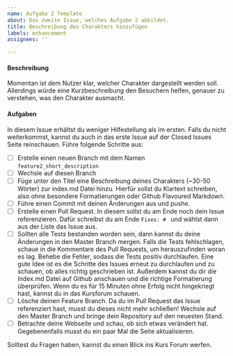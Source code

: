 ```yaml
---
name: Aufgabe 2 Template
about: Das zweite Issue, welches Aufgabe 2 abbildet.
title: Beschreibung des Charakters hinzufügen
labels: enhancement
assignees: ''

---
```


#### Beschreibung
Momentan ist dem Nutzer klar, welcher Charakter dargestellt werden soll. Allerdings würde eine Kurzbeschreibung den Besuchern helfen, genauer zu verstehen, was den Charakter ausmacht.

#### Aufgaben
In diesem Issue erhältst du weniger Hilfestellung als im ersten. Falls du nicht weiterkommst, kannst du auch in das erste Issue auf der Closed Issues Seite reinschauen. Führe folgende Schritte aus:
- [ ] Erstelle einen neuen Branch mit dem Namen ```feature2_short_description```
- [ ] Wechsle auf diesen Branch
- [ ] Füge unter den Titel eine Beschreibung deines Charakters (~30-50 Wörter) zur index.md Datei hinzu. Hierfür sollst du Klartext schreiben, also ohne besondere Formatierungen oder Github Flavoured Markdown.
- [ ] Führe einen Commit mit deinen Änderungen aus und pushe.
- [ ] Erstelle einen Pull Request. In diesem sollst du am Ende noch dein Issue referenzieren. Dafür schreibst du am Ende ```Fixes: # ``` und wählst dann aus der Liste das Issue aus.
- [ ] Sollten alle Tests bestanden worden sein, dann kannst du deine Änderungen in den Master Branch mergen. Falls die Tests fehlschlagen, schaue in die Kommentare des Pull Requests, um herauszufinden woran es lag. Behebe die Fehler, sodass die Tests positiv durchlaufen. Eine gute Idee ist es die Schritte des Issues erneut zu durchlaufen und zu schauen, ob alles richtig geschrieben ist. Außerdem kannst du dir die Index.md Datei auf Github anschauen und die richtige Formatierung überprüfen. Wenn du es für 15 Minuten ohne Erfolg nicht hingekriegt hast, kannst du in das Kursforum schauen.
- [ ] Lösche deinen Feature Branch. Da du im Pull Request das Issue referenziert hast, musst du dieses nicht mehr schließen! Wechsle auf den Master Branch und bringe dein Repository auf den neuesten Stand.
- [ ] Betrachte deine Webseite und schau, ob sich etwas verändert hat. Gegebenenfalls musst du ein paar Mal die Seite aktualisieren.

Solltest du Fragen haben, kannst du einen Blick ins Kurs Forum werfen.
